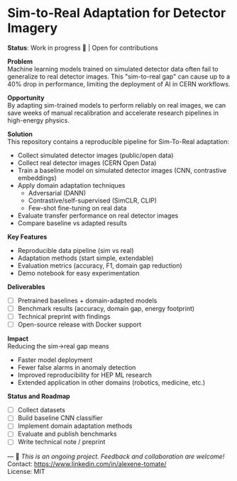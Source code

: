 # Sim-to-Real Adaptation for Detector Imagery
**Status**: Work in progress 🚧 | Open for contributions

**Problem**  
Machine learning models trained on simulated detector data often fail to generalize to real detector images. This "sim-to-real gap" can cause up to a 40% drop in performance, limiting the deployment of AI in CERN workflows.

**Opportunity**  
By adapting sim-trained models to perform reliably on real images, we can save weeks of manual recalibration and accelerate research pipelines in high-energy physics.

**Solution**  
This repository contains a reproducible pipeline for Sim-To-Real adaptation:
- Collect simulated detector images (public/open data)
- Collect real detector images (CERN Open Data)
- Train a baseline model on simulated detector images (CNN, contrastive embeddings)
- Apply domain adaptation techniques
  - Adversarial (DANN)
  - Contrastive/self-supervised (SimCLR, CLIP)
  - Few-shot fine-tuning on real data
- Evaluate transfer performance on real detector images
- Compare baseline vs adapted results

**Key Features**  
- Reproducible data pipeline (sim vs real)
- Adaptation methods (start simple, extendable)
- Evaluation metrics (accuracy, F1, domain gap reduction)
- Demo notebook for easy experimentation

**Deliverables**  
- [ ] Pretrained baselines + domain-adapted models
- [ ] Benchmark results (accuracy, domain gap, energy footprint)
- [ ] Technical preprint with findings
- [ ] Open-source release with Docker support

**Impact**  
Reducing the sim→real gap means
- Faster model deployment
- Fewer false alarms in anomaly detection
- Improved reproducibility for HEP ML research
- Extended application in other domains (robotics, medicine, etc.)

**Status and Roadmap**
- [ ] Collect datasets
- [ ] Build baseline CNN classifier
- [ ] Implement domain adaptation methods
- [ ] Evaluate and publish benchmarks
- [ ] Write technical note / preprint

—
📌 *This is an ongoing project. Feedback and collaboration are welcome!*  
Contact: https://www.linkedin.com/in/alexene-tomate/  
License: MIT
